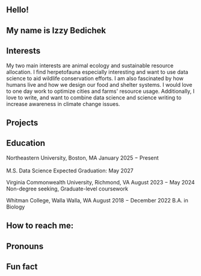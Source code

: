 ## Hello!

## My name is Izzy Bedichek

## Interests
My two main interests are animal ecology and sustainable resource allocation. I find herpetofauna especially interesting and want to use data science to aid wildlife conservation efforts. 
I am also fascinated by how humans live and how we design our food and shelter systems. I would love to one day work to optimize cities and farms' resource usage. Additionally, I love to write, and want to combine data science and science writing to increase awareness in climate change issues.

## Projects
## Education
Northeastern University, Boston, MA 	        					 January 2025 − Present <br></br>
M.S. Data Science   						            Expected Graduation: May 2027


Virginia Commonwealth University, Richmond, VA		 	      August 2023 − May 2024
Non-degree seeking, Graduate-level coursework


Whitman College, Walla Walla, WA					                August 2018 − December 2022
B.A. in Biology								    
    

## How to reach me:
## Pronouns
## Fun fact



<!--
**IzzyBedic/IzzyBedic** is a ✨ _special_ ✨ repository because its `README.md` (this file) appears on your GitHub profile.
